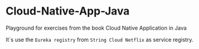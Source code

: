 # Cloud-Native-App-Java
Playground for exercises from the book Cloud Native Application in Java

It´s use the `Eureka registry` from `String Cloud Netflix` as service registry.

